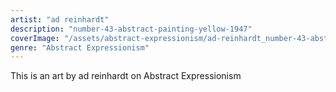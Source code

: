 ```yaml
---
artist: "ad reinhardt"
description: "number-43-abstract-painting-yellow-1947"
coverImage: "/assets/abstract-expressionism/ad-reinhardt_number-43-abstract-painting-yellow-1947.jpg"
genre: "Abstract Expressionism"
---
```

This is an art by ad reinhardt on Abstract Expressionism

